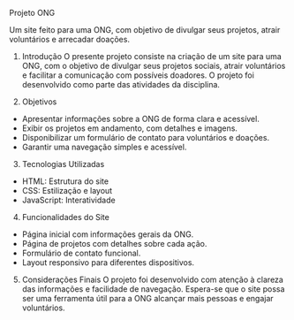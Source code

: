  Projeto ONG

Um site feito para uma ONG, com objetivo de divulgar seus projetos, atrair voluntários e arrecadar doações.



1. Introdução
O presente projeto consiste na criação de um site para uma ONG, com o objetivo de divulgar seus projetos sociais, atrair voluntários e facilitar a comunicação com possíveis doadores. O projeto foi desenvolvido como parte das atividades da disciplina.

2. Objetivos
- Apresentar informações sobre a ONG de forma clara e acessível.
- Exibir os projetos em andamento, com detalhes e imagens.
- Disponibilizar um formulário de contato para voluntários e doações.
- Garantir uma navegação simples e acessível.

3. Tecnologias Utilizadas
- HTML: Estrutura do site
- CSS: Estilização e layout
- JavaScript: Interatividade

4. Funcionalidades do Site
- Página inicial com informações gerais da ONG.
- Página de projetos com detalhes sobre cada ação.
- Formulário de contato funcional.
- Layout responsivo para diferentes dispositivos.

5. Considerações Finais
O projeto foi desenvolvido com atenção à clareza das informações e facilidade de navegação. Espera-se que o site possa ser uma ferramenta útil para a ONG alcançar mais pessoas e engajar voluntários.

